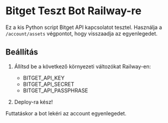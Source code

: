 # Bitget Teszt Bot Railway-re

Ez a kis Python script Bitget API kapcsolatot tesztel. Használja a `/account/assets` végpontot, hogy visszaadja az egyenlegedet.

## Beállítás

1. Állítsd be a következő környezeti változókat Railway-en:
   - BITGET_API_KEY
   - BITGET_API_SECRET
   - BITGET_API_PASSPHRASE

2. Deploy-ra kész!

Futtatáskor a bot lekéri az account egyenlegedet.
